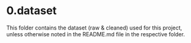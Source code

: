 # 0.dataset

This folder contains the dataset (raw & cleaned) used for this project, unless otherwise noted in the README.md file in the respective folder.
